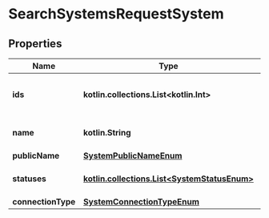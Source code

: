 
# SearchSystemsRequestSystem

## Properties
Name | Type | Description | Notes
------------ | ------------- | ------------- | -------------
**ids** | **kotlin.collections.List&lt;kotlin.Int&gt;** | Filter system by particular Ids. |  [optional]
**name** | **kotlin.String** | Search by name of the system. |  [optional]
**publicName** | [**SystemPublicNameEnum**](SystemPublicNameEnum.md) |  |  [optional]
**statuses** | [**kotlin.collections.List&lt;SystemStatusEnum&gt;**](SystemStatusEnum.md) | Search by System status. |  [optional]
**connectionType** | [**SystemConnectionTypeEnum**](SystemConnectionTypeEnum.md) |  |  [optional]



